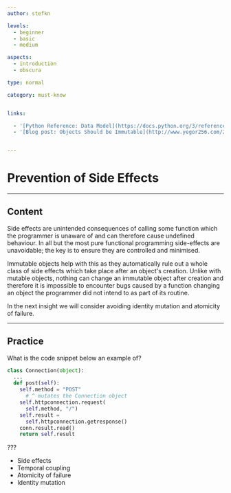 ```yaml
---
author: stefkn

levels:
  - beginner
  - basic
  - medium

aspects:
  - introduction
  - obscura

type: normal

category: must-know


links:

  - '[Python Reference: Data Model](https://docs.python.org/3/reference/datamodel.html){website}'
  - '[Blog post: Objects Should be Immutable](http://www.yegor256.com/2014/06/09/objects-should-be-immutable.html){website}'


---
```


# Prevention of Side Effects

---
## Content

Side effects are unintended consequences of calling some function which the programmer is unaware of and can therefore cause undefined behaviour. In all but the most pure functional programming side-effects are unavoidable; the key is to ensure they are controlled and minimised.

Immutable objects help with this as they automatically rule out a whole class of side effects which take place after an object's creation. Unlike with mutable objects, nothing can change an immutable object after creation and therefore it is impossible to encounter bugs caused by a function changing an object the programmer did not intend to as part of its routine.

In the next insight we will consider avoiding identity mutation and atomicity of failure.

---
## Practice

What is the code snippet below an example of?

```python
class Connection(object):
  ...
  def post(self):
    self.method = "POST"
      # ^ mutates the Connection object
    self.httpconnection.request(
      self.method, "/")
    self.result =
      self.httpconnection.getresponse()
    conn.result.read()
    return self.result
```

???


* Side effects
* Temporal coupling
* Atomicity of failure
* Identity mutation
